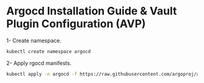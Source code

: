 # Argocd Installation Guide & Vault Plugin Configuration (AVP)

1- Create namespace.

```bash
kubectl create namespace argocd
```
2- Apply rgocd manifests.

```bash
kubectl apply -n argocd -f https://raw.githubusercontent.com/argoproj/argo-cd/stable/manifests/install.yaml
```
